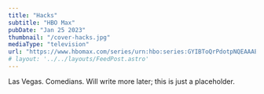 ```yaml
---
title: "Hacks"
subtitle: "HBO Max"
pubDate: "Jan 25 2023"
thumbnail: "/cover-hacks.jpg"
mediaType: "television"
url: "https://www.hbomax.com/series/urn:hbo:series:GYIBToQrPdotpNQEAAAEa"
# layout: '../../layouts/FeedPost.astro'
---
```


Las Vegas. Comedians. Will write more later; this is just a placeholder.